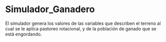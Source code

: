 # Simulador_Ganadero
 
 El simulador genera los valores de las variables que describen el terreno al cual se le aplica pastoreo rotacional, y de la población de ganado que se está engordando.